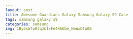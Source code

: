 ```yaml
---
layout: post
title: Awesome Guardians Galaxy Samsung Galaxy S9 Case
tags: samsung galaxy s9
categories: samsung
img: 1By6sWfwRJqJn1xFe4K6Ube_NeWxDTu0B
---
```

